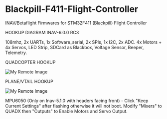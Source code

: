 # Blackpill-F411-Flight-Controller
INAV/Betaflight Firmwares for STM32F411 (Blackpill) Flight Controller

HOOKUP DIAGRAM INAV-6.0.0 RC3

108mhz, 2x UARTs, 1x Software_serial, 2x SPIs, 1x I2C, 2x ADC. 4x Motors + 4x Servos, LED Strip, SDCard as Blackbox, Voltage Sensor, Beeper, Telemetry.

QUADCOPTER HOOKUP

![My Remote Image](https://github.com/EonClaw/DIY-Flight-Controller-STM32F411CEU6/blob/main/images/blackpill-fc-pinout-LARGE-rev2-QUADa.png?dl=0)

PLANE/VTAIL HOOKUP

![My Remote Image](https://github.com/EonClaw/STM32F411-Blackpill-INAV-FixedWing/blob/main/blackpill-fc-pinout-LARGE-rev3-FixedWing.png?dl=0)

MPU6050 (Only on Inav-5.1.0 with headers facing front) - Click "Keep Current Settings" after flashing otherwise it will not boot. Modify "Mixers" to QUADX then "Outputs" to Enable Motors and Servo Output.

